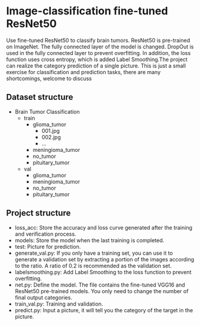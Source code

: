 # Image-classification fine-tuned ResNet50
Use fine-tuned ResNet50 to classify brain tumors. ResNet50 is pre-trained on ImageNet. The fully connected layer of the model is changed. DropOut is used in the fully connected layer to prevent overfitting. In addition, the loss function uses cross entropy, which is added Label Smoothing.The project can realize the category prediction of a single picture. This is just a small exercise for classification and prediction tasks, there are many shortcomings, welcome to discuss 

## Dataset structure
* Brain Tumor Classification
  * train
    * glioma_tumor
      * 001.jpg
      * 002.jpg
      * ...
    * meningioma_tumor
    * no_tumor
    * pituitary_tumor
  * val
    * glioma_tumor  
    * meningioma_tumor
    * no_tumor
    * pituitary_tumor

## Project structure
* loss_acc: Store the accuracy and loss curve generated after the training and verification process.
* models: Store the model when the last training is completed.
* test: Picture for prediction.
* generate_val.py: If you only have a training set, you can use it to generate a validation set by extracting a portion of the images according to the ratio. A ratio of 0.2 is recommended as the validation set.
* labelsmoothing.py: Add Label Smoothing to the loss function to prevent overfitting.
* net.py: Define the model. The file contains the fine-tuned VGG16 and ResNet50 pre-trained models. You only need to change the number of final output categories.
* train_val.py: Training and validation.
* predict.py: Input a picture, it will tell you the category of the target in the picture.






